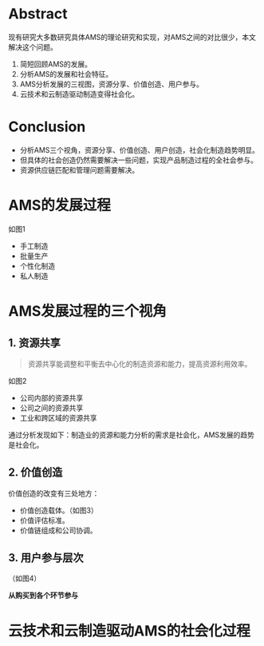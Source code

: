 # Abstract

现有研究大多数研究具体AMS的理论研究和实现，对AMS之间的对比很少，本文解决这个问题。
1. 简短回顾AMS的发展。
2. 分析AMS的发展和社会特征。
3. AMS分析发展的三视图，资源分享、价值创造、用户参与。
4. 云技术和云制造驱动制造变得社会化。

# Conclusion

* 分析AMS三个视角，资源分享、价值创造、用户创造，社会化制造趋势明显。
* 但具体的社会创造仍然需要解决一些问题，实现产品制造过程的全社会参与。
* 资源供应链匹配和管理问题需要解决。

# AMS的发展过程

如图1

* 手工制造
* 批量生产
* 个性化制造
* 私人制造

# AMS发展过程的三个视角

## 1. 资源共享

> 资源共享能调整和平衡去中心化的制造资源和能力，提高资源利用效率。

如图2

* 公司内部的资源共享
* 公司之间的资源共享
* 工业和跨区域的资源共享

通过分析发现如下：制造业的资源和能力分析的需求是社会化，AMS发展的趋势是社会化。
 
## 2. 价值创造

价值创造的改变有三处地方：
 
* 价值创造载体。（如图3）
* 价值评估标准。
* 价值链组成和公司协调。

## 3. 用户参与层次
（如图4）

**从购买到各个环节参与**

# 云技术和云制造驱动AMS的社会化过程

